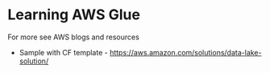 # Learning AWS Glue

For more see AWS blogs and resources
- Sample with CF template - https://aws.amazon.com/solutions/data-lake-solution/